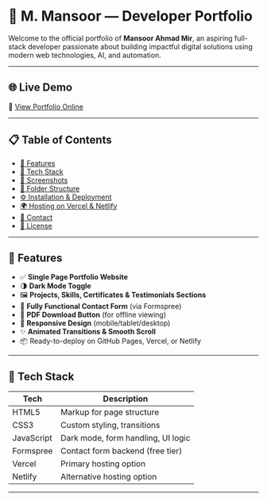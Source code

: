 # 💼 M. Mansoor — Developer Portfolio

Welcome to the official portfolio of **Mansoor Ahmad Mir**, an aspiring full-stack developer passionate about building impactful digital solutions using modern web technologies, AI, and automation.

---

## 🌐 Live Demo

📍 [View Portfolio Online](https://mirmansoor.vercel.app)

---

## 📋 Table of Contents

- [🧩 Features](#-features)
- [🚀 Tech Stack](#-tech-stack)
- [📸 Screenshots](#-screenshots)
- [📂 Folder Structure](#-folder-structure)
- [⚙️ Installation & Deployment](#️-installation--deployment)
- [🌍 Hosting on Vercel & Netlify](#-hosting-on-vercel--netlify)
- [💬 Contact](#-contact)
- [📄 License](#-license)

---

## 🧩 Features

- ✅ **Single Page Portfolio Website**
- 🌗 **Dark Mode Toggle**
- 🖼️ **Projects, Skills, Certificates & Testimonials Sections**
- 📮 **Fully Functional Contact Form** (via Formspree)
- 📄 **PDF Download Button** (for offline viewing)
- 📱 **Responsive Design** (mobile/tablet/desktop)
- ✨ **Animated Transitions & Smooth Scroll**
- 📦 Ready-to-deploy on GitHub Pages, Vercel, or Netlify

---

## 🚀 Tech Stack

| Tech        | Description                          |
|-------------|--------------------------------------|
| HTML5       | Markup for page structure            |
| CSS3        | Custom styling, transitions          |
| JavaScript  | Dark mode, form handling, UI logic   |
| Formspree   | Contact form backend (free tier)     |
| Vercel      | Primary hosting option               |
| Netlify     | Alternative hosting option           |

---

<!-- ## 📸 Screenshots

> 📷 Add your own screenshots here

| Light Mode | Dark Mode |
|------------|-----------|
| ![Light](./assets/screenshots/light.png) | ![Dark](./assets/screenshots/dark.png) | -->

<!-- --- -->

<!-- ## 📂 Folder Structure

m_marshall_portfolio/
├── assets/
│ ├── css/
│ │ └── style.css
│ ├── js/
│ │ └── script.js
│ └── images/ <-- (icons, profile, logos)
├── index.html
├── README.md
└── resume.pdf <-- (Optional downloadable PDF) -->